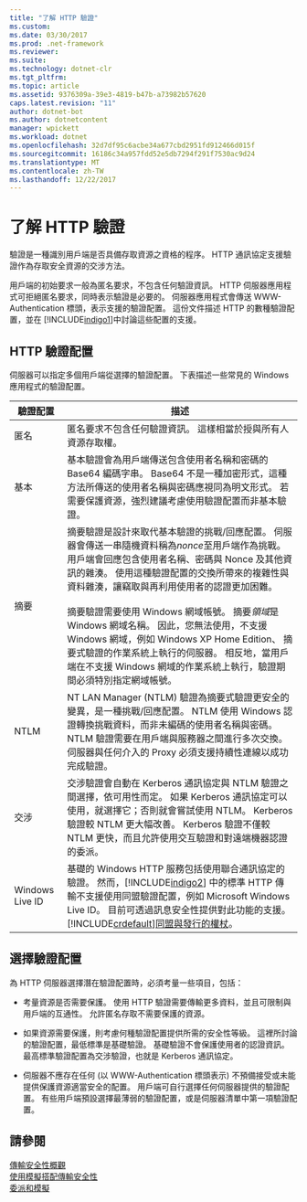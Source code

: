 ```yaml
---
title: "了解 HTTP 驗證"
ms.custom: 
ms.date: 03/30/2017
ms.prod: .net-framework
ms.reviewer: 
ms.suite: 
ms.technology: dotnet-clr
ms.tgt_pltfrm: 
ms.topic: article
ms.assetid: 9376309a-39e3-4819-b47b-a73982b57620
caps.latest.revision: "11"
author: dotnet-bot
ms.author: dotnetcontent
manager: wpickett
ms.workload: dotnet
ms.openlocfilehash: 32d7df95c6acbe34a677cbd2951fd912466d015f
ms.sourcegitcommit: 16186c34a957fdd52e5db7294f291f7530ac9d24
ms.translationtype: MT
ms.contentlocale: zh-TW
ms.lasthandoff: 12/22/2017
---
```

# <a name="understanding-http-authentication"></a>了解 HTTP 驗證
驗證是一種識別用戶端是否具備存取資源之資格的程序。 HTTP 通訊協定支援驗證作為存取安全資源的交涉方法。  
  
 用戶端的初始要求一般為匿名要求，不包含任何驗證資訊。 HTTP 伺服器應用程式可拒絕匿名要求，同時表示驗證是必要的。 伺服器應用程式會傳送 WWW-Authentication 標頭，表示支援的驗證配置。 這份文件描述 HTTP 的數種驗證配置，並在 [!INCLUDE[indigo1](../../../../includes/indigo1-md.md)]中討論這些配置的支援。  
  
## <a name="http-authentication-schemes"></a>HTTP 驗證配置  
 伺服器可以指定多個用戶端從選擇的驗證配置。 下表描述一些常見的 Windows 應用程式的驗證配置。  
  
|驗證配置|描述|  
|---------------------------|-----------------|  
|匿名|匿名要求不包含任何驗證資訊。 這樣相當於授與所有人資源存取權。|  
|基本|基本驗證會為用戶端傳送包含使用者名稱和密碼的 Base64 編碼字串。 Base64 不是一種加密形式，這種方法所傳送的使用者名稱與密碼應視同為明文形式。 若需要保護資源，強烈建議考慮使用驗證配置而非基本驗證。|  
|摘要|摘要驗證是設計來取代基本驗證的挑戰/回應配置。 伺服器會傳送一串隨機資料稱為*nonce*至用戶端作為挑戰。 用戶端會回應包含使用者名稱、密碼與 Nonce 及其他資訊的雜湊。 使用這種驗證配置的交換所帶來的複雜性與資料雜湊，讓竊取與再利用使用者的認證更加困難。<br /><br /> 摘要驗證需要使用 Windows 網域帳號。 摘要*領域*是 Windows 網域名稱。 因此，您無法使用，不支援 Windows 網域，例如 Windows XP Home Edition、 摘要式驗證的作業系統上執行的伺服器。 相反地，當用戶端在不支援 Windows 網域的作業系統上執行，驗證期間必須特別指定網域帳號。|  
|NTLM|NT LAN Manager (NTLM) 驗證為摘要式驗證更安全的變異，是一種挑戰/回應配置。 NTLM 使用 Windows 認證轉換挑戰資料，而非未編碼的使用者名稱與密碼。 NTLM 驗證需要在用戶端與服務器之間進行多次交換。 伺服器與任何介入的 Proxy 必須支援持續性連線以成功完成驗證。|  
|交涉|交涉驗證會自動在 Kerberos 通訊協定與 NTLM 驗證之間選擇，依可用性而定。 如果 Kerberos 通訊協定可以使用，就選擇它；否則就會嘗試使用 NTLM。 Kerberos 驗證較 NTLM 更大幅改善。 Kerberos 驗證不僅較 NTLM 更快，而且允許使用交互驗證和對遠端機器認證的委派。|  
|Windows Live ID|基礎的 Windows HTTP 服務包括使用聯合通訊協定的驗證。 然而，[!INCLUDE[indigo2](../../../../includes/indigo2-md.md)] 中的標準 HTTP 傳輸不支援使用同盟驗證配置，例如 Microsoft Windows Live ID。 目前可透過訊息安全性提供對此功能的支援。 [!INCLUDE[crdefault](../../../../includes/crdefault-md.md)][同盟與發行的權杖](../../../../docs/framework/wcf/feature-details/federation-and-issued-tokens.md)。|  
  
## <a name="choosing-an-authentication-scheme"></a>選擇驗證配置  
 為 HTTP 伺服器選擇潛在驗證配置時，必須考量一些項目，包括：  
  
-   考量資源是否需要保護。 使用 HTTP 驗證需要傳輸更多資料，並且可限制與用戶端的互通性。 允許匿名存取不需要保護的資源。  
  
-   如果資源需要保護，則考慮何種驗證配置提供所需的安全性等級。 這裡所討論的驗證配置，最低標準是基礎驗證。 基礎驗證不會保護使用者的認證資訊。 最高標準驗證配置為交涉驗證，也就是 Kerberos 通訊協定。  
  
-   伺服器不應存在任何 (以 WWW-Authentication 標頭表示) 不預備接受或未能提供保護資源適當安全的配置。 用戶端可自行選擇任何伺服器提供的驗證配置。 有些用戶端預設選擇最薄弱的驗證配置，或是伺服器清單中第一項驗證配置。  
  
## <a name="see-also"></a>請參閱  
 [傳輸安全性概觀](../../../../docs/framework/wcf/feature-details/transport-security-overview.md)  
 [使用模擬搭配傳輸安全性](../../../../docs/framework/wcf/feature-details/using-impersonation-with-transport-security.md)  
 [委派和模擬](../../../../docs/framework/wcf/feature-details/delegation-and-impersonation-with-wcf.md)

